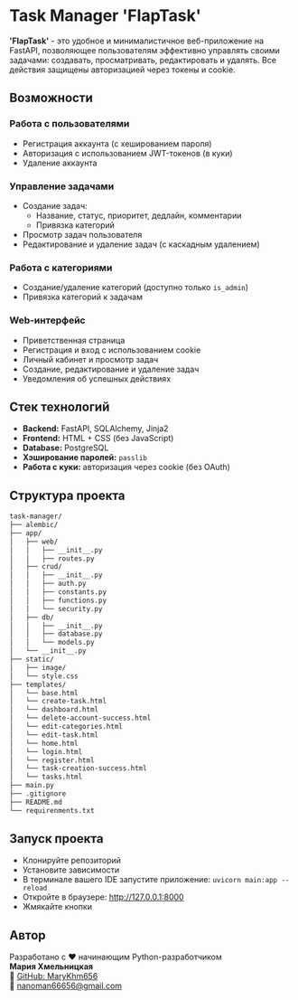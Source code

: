 # Task Manager 'FlapTask'

**'FlapTask'** - это удобное и минималистичное веб-приложение на FastAPI, позволяющее пользователям эффективно управлять своими задачами: создавать, просматривать, редактировать и удалять. Все действия защищены авторизацией через токены и cookie.

## Возможности

### Работа с пользователями
- Регистрация аккаунта (с хешированием пароля)
- Авторизация с использованием JWT-токенов (в куки)
- Удаление аккаунта

### Управление задачами
- Создание задач:
    - Название, статус, приоритет, дедлайн, комментарии
    - Привязка категорий
- Просмотр задач пользователя
- Редактирование и удаление задач (с каскадным удалением)

### Работа с категориями
- Создание/удаление категорий (доступно только `is_admin`)
- Привязка категорий к задачам

### Web-интерфейс
- Приветственная страница
- Регистрация и вход с использованием cookie
- Личный кабинет и просмотр задач
- Создание, редактирование и удаление задач
- Уведомления об успешных действиях

## Стек технологий

- **Backend:** FastAPI, SQLAlchemy, Jinja2
- **Frontend:** HTML + CSS (без JavaScript)
- **Database:** PostgreSQL
- **Хэширование паролей:** `passlib`
- **Работа с куки:** авторизация через cookie (без OAuth)

## Структура проекта
```bash
task-manager/                 
├── alembic/                         
├── app/
│   ├── web/
│   │   ├── __init__.py
│   │   ├── routes.py
│   ├── crud/
│   │   ├── __init__.py
│   │   ├── auth.py
│   │   ├── constants.py
│   │   ├── functions.py
│   │   └── security.py
│   ├── db/
│   │   ├── __init__.py
│   │   ├── database.py
│   │   └── models.py
│   └── __init__.py
├── static/
│   ├── image/
│   └── style.css
├── templates/
│   └── base.html
│   └── create-task.html
│   └── dashboard.html
│   └── delete-account-success.html
│   └── edit-categories.html
│   └── edit-task.html
│   └── home.html
│   └── login.html
│   └── register.html
│   └── task-creation-success.html
│   └── tasks.html
├── main.py
├── .gitignore
├── README.md
└── requirenments.txt
```

## Запуск проекта

- Клонируйте репозиторий
- Установите зависимости
- В терминале вашего IDE запустите приложение: ``` uvicorn main:app --reload ```
- Откройте в браузере: http://127.0.0.1:8000
- Жмякайте кнопки


## Автор
Разработано с ❤️ начинающим Python-разработчиком  
**Мария Хмельницкая**  
🔗 [GitHub: MaryKhm656](https://github.com/MaryKhm656)  
📧 nanoman66656@gmail.com